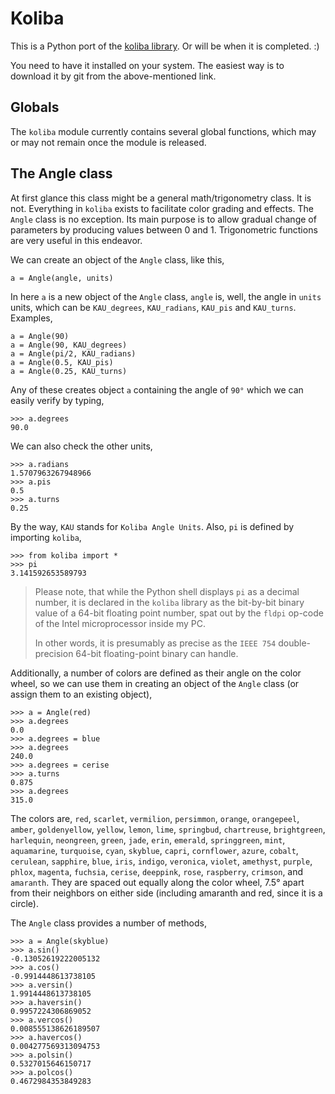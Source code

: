 # Koliba

This is a Python port of the [koliba library](https://github.com/Pantarheon/libkoliba).
Or will be when it is completed. :)

You need to have it installed on your system. The easiest way is to download it
by git from the above-mentioned link.

## Globals

The `koliba` module currently contains several global functions, which may or
may not remain once the module is released.

## The Angle class

At first glance this class might be a general math/trigonometry class. It is not.
Everything in `koliba` exists to facilitate color grading and effects. The `Angle`
class is no exception. Its main purpose is to allow gradual change of parameters
by producing values between 0 and 1. Trigonometric functions are very useful
in this endeavor.

We can create an object of the `Angle` class, like this,

```
a = Angle(angle, units)
```

In here `a` is a new object of the `Angle` class, `angle` is, well, the
angle in `units` units, which can be `KAU_degrees`, `KAU_radians`,
`KAU_pis` and `KAU_turns`. Examples,

```
a = Angle(90)
a = Angle(90, KAU_degrees)
a = Angle(pi/2, KAU_radians)
a = Angle(0.5, KAU_pis)
a = Angle(0.25, KAU_turns)
```

Any of these creates object `a` containing the angle of `90°` which we can
easily verify by typing,

```
>>> a.degrees
90.0
```

We can also check the other units,

```
>>> a.radians
1.5707963267948966
>>> a.pis
0.5
>>> a.turns
0.25
```

By the way, `KAU` stands for `Koliba Angle Units`. Also, `pi` is defined
by importing `koliba`,

```
>>> from koliba import *
>>> pi
3.141592653589793
```

> Please note, that while the Python shell displays `pi` as a decimal
> number, it is declared in the `koliba` library as the bit-by-bit
> binary value of a 64-bit floating point number, spat out by the `fldpi`
> op-code of the Intel microprocessor inside my PC.
>
> In other words, it is presumably as precise as the `IEEE 754` double-precision
> 64-bit floating-point binary can handle.

Additionally, a number of colors are defined as their angle on the color
wheel, so we can use them in creating an object of the `Angle` class
(or assign them to an existing object),

```
>>> a = Angle(red)
>>> a.degrees
0.0
>>> a.degrees = blue
>>> a.degrees
240.0
>>> a.degrees = cerise
>>> a.turns
0.875
>>> a.degrees
315.0
```

The colors are, `red`, `scarlet`, `vermilion`, `persimmon`, `orange`,
`orangepeel`, `amber`, `goldenyellow`, `yellow`, `lemon`, `lime`,
`springbud`, `chartreuse`, `brightgreen`, `harlequin`, `neongreen`,
`green`, `jade`, `erin`, `emerald`, `springgreen`, `mint`, `aquamarine`,
`turquoise`, `cyan`, `skyblue`, `capri`, `cornflower`, `azure`, `cobalt`,
`cerulean`, `sapphire`, `blue`, `iris`, `indigo`, `veronica`, `violet`,
`amethyst`, `purple`, `phlox`, `magenta`, `fuchsia`, `cerise`,
`deeppink`, `rose`, `raspberry`, `crimson`, and `amaranth`. They are
spaced out equally along the color wheel, 7.5° apart from their neighbors
on either side (including amaranth and red, since it is a circle).

The `Angle` class provides a number of methods,

```
>>> a = Angle(skyblue)
>>> a.sin()
-0.13052619222005132
>>> a.cos()
-0.9914448613738105
>>> a.versin()
1.9914448613738105
>>> a.haversin()
0.9957224306869052
>>> a.vercos()
0.008555138626189507
>>> a.havercos()
0.004277569313094753
>>> a.polsin()
0.5327015646150717
>>> a.polcos()
0.4672984353849283
```
